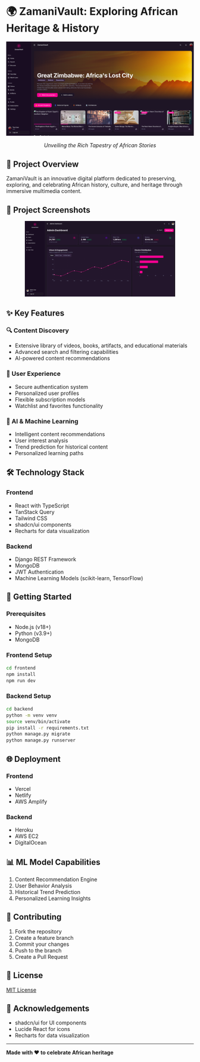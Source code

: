 
# 🌍 ZamaniVault: Exploring African Heritage & History

<div align="center">
  <img src="./frontend/public/image.png" alt="ZamaniVault Logo" width="600px" />
  <p><i>Unveiling the Rich Tapestry of African Stories</i></p>
</div>

## 🌟 Project Overview

ZamaniVault is an innovative digital platform dedicated to preserving, exploring, and celebrating African history, culture, and heritage through immersive multimedia content.

## 📸 Project Screenshots

<div align="center">
  <img src="./frontend/public/image copy.png" alt="Dashboard Preview" width="80%" />
</div>

## ✨ Key Features

### 🔍 Content Discovery
- Extensive library of videos, books, artifacts, and educational materials
- Advanced search and filtering capabilities
- AI-powered content recommendations

### 🔐 User Experience
- Secure authentication system
- Personalized user profiles
- Flexible subscription models
- Watchlist and favorites functionality

### 🤖 AI & Machine Learning
- Intelligent content recommendations
- User interest analysis
- Trend prediction for historical content
- Personalized learning paths

## 🛠 Technology Stack

### Frontend
- React with TypeScript
- TanStack Query
- Tailwind CSS
- shadcn/ui components
- Recharts for data visualization

### Backend
- Django REST Framework
- MongoDB
- JWT Authentication
- Machine Learning Models (scikit-learn, TensorFlow)

## 🚀 Getting Started

### Prerequisites
- Node.js (v18+)
- Python (v3.9+)
- MongoDB

### Frontend Setup
```bash
cd frontend
npm install
npm run dev
```

### Backend Setup
```bash
cd backend
python -m venv venv
source venv/bin/activate
pip install -r requirements.txt
python manage.py migrate
python manage.py runserver
```

## 🌐 Deployment

### Frontend
- Vercel
- Netlify
- AWS Amplify

### Backend
- Heroku
- AWS EC2
- DigitalOcean

## 📊 ML Model Capabilities

1. Content Recommendation Engine
2. User Behavior Analysis
3. Historical Trend Prediction
4. Personalized Learning Insights

## 🤝 Contributing

1. Fork the repository
2. Create a feature branch
3. Commit your changes
4. Push to the branch
5. Create a Pull Request

## 📄 License

[MIT License](LICENSE)

## 🙏 Acknowledgements

- shadcn/ui for UI components
- Lucide React for icons
- Recharts for data visualization

---

**Made with ❤️ to celebrate African heritage**
